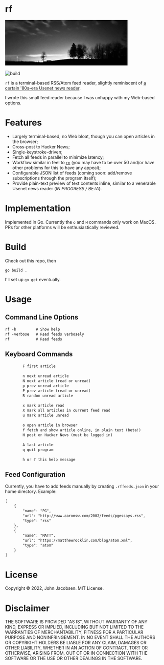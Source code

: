 # rf

<img src="nightscan.jpeg" width="400">

![build](https://github.com/eigenhombre/rf/actions/workflows/build.yml/badge.svg)

`rf` is a terminal-based RSS/Atom feed reader, slightly reminiscent of [a certain '80s-era Usenet news reader](https://en.wikipedia.org/wiki/Rn_(newsreader)).

I wrote this small feed reader because I was unhappy with my Web-based options.

# Features

- Largely terminal-based; no Web bloat, though you can open articles in the browser;
- Cross-post to Hacker News;
- Single-keystroke-driven;
- Fetch all feeds in parallel to minimize latency;
- Workflow similar in feel to [`rn`](https://en.wikipedia.org/wiki/Rn_(newsreader)) (you may have to be over 50 and/or have other problems for this to have any appeal);
- Configurable JSON list of feeds (coming soon: add/remove subscriptions through the program itself);
- Provide plain-text preview of text contents inline, similar to a venerable Usenet news reader (*IN PROGRESS / BETA*).

# Implementation

Implemented in Go.  Currently the `o` and `H` commands only work on MacOS.  PRs for other platforms will be enthusiastically reviewed.

# Build

Check out this repo, then

    go build .

I'll set up `go get` eventually.

# Usage

## Command Line Options

    rf -h         # Show help
    rf -verbose   # Read feeds verbosely
    rf            # Read feeds

## Keyboard Commands

			F first article

			n next unread article
			N next article (read or unread)
			p prev unread article
			P prev article (read or unread)
			R random unread article

			x mark article read
			X mark all articles in current feed read
			u mark article unread

			o open article in browser
			f fetch and show article online, in plain text (beta!)
			H post on Hacker News (must be logged in)

			A last article
			q quit program

			h or ? this help message

## Feed Configuration

Currently, you have to add feeds manually by creating `.rffeeds.json` 
in your home directory.  Example:

	[
		{
			"name": "PG",
			"url": "http://www.aaronsw.com/2002/feeds/pgessays.rss",
			"type": "rss"
		},
		{
			"name": "MATT",
			"url": "https://matthewrocklin.com/blog/atom.xml",
			"type": "atom"
		}
	]

# License

Copyright © 2022, John Jacobsen. MIT License.

# Disclaimer

THE SOFTWARE IS PROVIDED "AS IS", WITHOUT WARRANTY OF ANY KIND, EXPRESS OR
IMPLIED, INCLUDING BUT NOT LIMITED TO THE WARRANTIES OF MERCHANTABILITY,
FITNESS FOR A PARTICULAR PURPOSE AND NONINFRINGEMENT. IN NO EVENT SHALL THE
AUTHORS OR COPYRIGHT HOLDERS BE LIABLE FOR ANY CLAIM, DAMAGES OR OTHER
LIABILITY, WHETHER IN AN ACTION OF CONTRACT, TORT OR OTHERWISE, ARISING FROM,
OUT OF OR IN CONNECTION WITH THE SOFTWARE OR THE USE OR OTHER DEALINGS IN THE
SOFTWARE.
